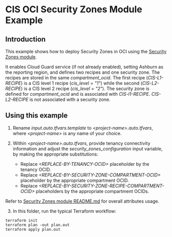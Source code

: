# CIS OCI Security Zones Module Example

## Introduction

This example shows how to deploy Security Zones in OCI using the [Security Zones module](https://github.com/oracle-quickstart/terraform-oci-cis-landing-zone-security/tree/main/security-zones/).

It enables Cloud Guard service (if not already enabled), setting Ashburn as the reporting region, and defines two recipes and one security zone. The recipes are stored in the same *compartment_ocid*. The first recipe (*CIS-L1-RECIPE*) is a CIS level 1 recipe (*cis_level = "1"*) while the second (*CIS-L2-RECIPE*) is a CIS level 2 recipe (*cis_level = "2"*). The security zone is defined for *compartment_ocid* and is associated with *CIS-l1-RECIPE*. *CIS-L2-RECIPE* is not associated with a security zone.

## Using this example
1. Rename *input.auto.tfvars.template* to *\<project-name\>.auto.tfvars*, where *\<project-name\>* is any name of your choice.

2. Within *\<project-name\>.auto.tfvars*, provide tenancy connectivity information and adjust the *security_zones_configuration* input variable, by making the appropriate substitutions:
   - Replace *\<REPLACE-BY-TENANCY-OCID\>* placeholder by the tenancy OCID. 
   - Replace *\<REPLACE-BY-SECURITY-ZONE-COMPARTMENT-OCID\>* placeholder by the appropriate compartment OCID. 
   - Replace *\<REPLACE-BY-SECURITY-ZONE-RECIPE-COMPARTMENT-OCID\>* placeholders by the appropriate compartment OCIDs. 

Refer to [Security Zones module README.md](../../README.md) for overall attributes usage.

3. In this folder, run the typical Terraform workflow:
```
terraform init
terraform plan -out plan.out
terraform apply plan.out
```